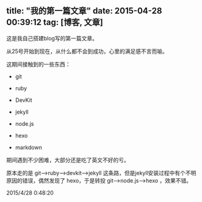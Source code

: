 title: "我的第一篇文章"
date: 2015-04-28 00:39:12
tag: [博客, 文章]
---
这是我自己搭建blog写的第一篇文章。

从25号开始到现在，从什么都不会到成功，心里的满足感不言而喻。

这期间接触到的一些东西：

- git

- ruby

- DevKit

- jekyll

- node.js
 
- hexo 

- markdown

期间遇到不少困难，大部分还是吃了英文不好的亏。

原本走的是 git-->ruby-->devkit-->jekyll 这条路，但是jekyll安装过程中有个不明原因的错误，偶然发现了 hexo，于是转投 git-->node.js-->hexo ，效果不错。





2015/4/28 0:48:20 
